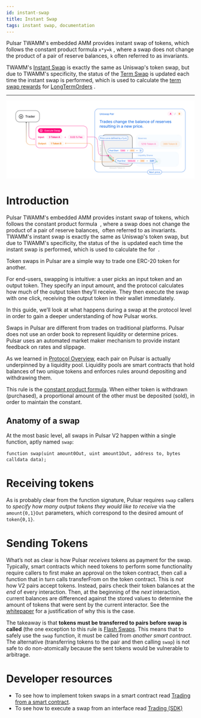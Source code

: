 ```yaml
---
id: instant-swap
title: Instant Swap
tags: instant swap, documentation
---
```


Pulsar TWAMM's embedded AMM provides instant swap of tokens, which follows the constant product formula `x*y=k`
 , where a swap does not change the product of a pair of reserve balances, `k` often referred to as invariants.

TWAMM's [Instant Swap](01-instant-swap.md) is exactly the same as Uniswap's token swap, but due to TWAMM's specificity, the status of the [Term Swap](02-term-swap.md) is updated each time the instant swap is performed, which is used to calculate the [term swap rewards](02-term-swap.md) for [LongTermOrders](04-long-term-orders.md)
.

----------------------------------------------------------------

![](./images/trade.jpg)

# Introduction

Pulsar TWAMM's embedded AMM provides instant swap of tokens, which follows the constant product formula ​
, where a swap does not change the product of a pair of reserve balances, ​
often referred to as invariants.
TWAMM's instant swap is exactly the same as Uniswap's token swap, but due to TWAMM's specificity, the status of the ​
is updated each time the instant swap is performed, which is used to calculate the for ​
.

Token swaps in Pulsar are a simple way to trade one ERC-20 token for another.

For end-users, swapping is intuitive: a user picks an input token and an output token. They specify an input amount, and the protocol calculates how much of the output token they’ll receive. They then execute the swap with one click, receiving the output token in their wallet immediately.

In this guide, we’ll look at what happens during a swap at the protocol level in order to gain a deeper understanding of how Pulsar works.

Swaps in Pulsar are different from trades on traditional platforms. Pulsar does not use an order book to represent liquidity or determine prices. Pulsar uses an automated market maker mechanism to provide instant feedback on rates and slippage.

As we learned in [Protocol Overview](../01-protocol-overview/01-how-uniswap-works.md), each pair on Pulsar is actually underpinned by a liquidity pool. Liquidity pools are smart contracts that hold balances of two unique tokens and enforces rules around depositing and withdrawing them.

This rule is the [constant product formula](../01-protocol-overview/04-glossary.md#constant-product-formula). When either token is withdrawn (purchased), a proportional amount of the other must be deposited (sold), in order to maintain the constant.

## Anatomy of a swap

At the most basic level, all swaps in Pulsar V2 happen within a single function, aptly named `swap`:

```solidity
function swap(uint amount0Out, uint amount1Out, address to, bytes calldata data);
```

# Receiving tokens

As is probably clear from the function signature, Pulsar requires `swap` callers to _specify how many output tokens they would like to receive_ via the `amount{0,1}Out` parameters, which correspond to the desired amount of `token{0,1}`.

# Sending Tokens

What’s not as clear is how Pulsar _receives_ tokens as payment for the swap. Typically, smart contracts which need tokens to perform some functionality require callers to first make an approval on the token contract, then call a function that in turn calls transferFrom on the token contract. This is _not_ how V2 pairs accept tokens. Instead, pairs check their token balances at the _end_ of every interaction. Then, at the beginning of the _next_ interaction, current balances are differenced against the stored values to determine the amount of tokens that were sent by the current interactor. See the <a href='/whitepaper.pdf' rel='noopener noreferrer'>whitepaper</a> for a justification of why this is the case.

The takeaway is that **tokens must be transferred to pairs before swap is called** (the one exception to this rule is [Flash Swaps](/core-concepts/flash-swaps). This means that to safely use the `swap` function, it must be called from _another smart contract_. The alternative (transferring tokens to the pair and then calling `swap`) is not safe to do non-atomically because the sent tokens would be vulnerable to arbitrage.

# Developer resources

- To see how to implement token swaps in a smart contract read [Trading from a smart contract](../../guides/smart-contract-integration/02-trading-from-a-smart-contract.md).
- To see how to execute a swap from an interface read [Trading (SDK)](../../guides/javascript-sdk/04-trading.md)

